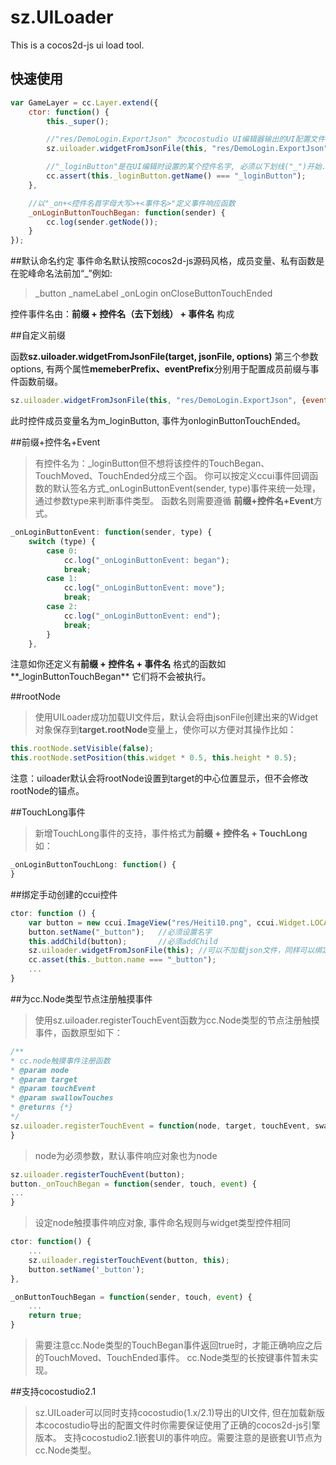 sz.UILoader
========

This is a cocos2d-js ui load tool.

## 快速使用
```javascript
var GameLayer = cc.Layer.extend({
    ctor: function() {
		this._super();

		//"res/DemoLogin.ExportJson" 为cocostudio UI编辑器输出的UI配置文件,
		sz.uiloader.widgetFromJsonFile(this, "res/DemoLogin.ExportJson");

		//"_loginButton"是在UI编辑时设置的某个控件名字, 必须以下划线("_")开始.
		cc.assert(this._loginButton.getName() === "_loginButton");
	},

    //以"_on+<控件名首字母大写>+<事件名>"定义事件响应函数
	_onLoginButtonTouchBegan: function(sender) {
	    cc.log(sender.getNode());
	}
});
```

##默认命名约定
事件命名默认按照cocos2d-js源码风格，成员变量、私有函数是在驼峰命名法前加“_”例如:

>_button
>_nameLabel
>_onLogin
>onCloseButtonTouchEnded

控件事件名由：**前缀 + 控件名（去下划线） + 事件名** 构成 	

##自定义前缀
	
函数**sz.uiloader.widgetFromJsonFile(target, jsonFile, options)**
第三个参数options, 有两个属性**memeberPrefix、eventPrefix**分别用于配置成员前缀与事件函数前缀。 
```javascript
sz.uiloader.widgetFromJsonFile(this, "res/DemoLogin.ExportJson", {eventPerfix:"on", memberPrefix:"m_"} );
```
此时控件成员变量名为m_loginButton, 事件为onloginButtonTouchEnded。

##前缀+控件名+Event
>有控件名为：_loginButton但不想将该控件的TouchBegan、TouchMoved、TouchEnded分成三个函。
你可以按定义ccui事件回调函数的默认签名方式_onLoginButtonEvent(sender, type)事件来统一处理，
通过参数type来判断事件类型。
函数名则需要遵循 **前缀+控件名+Event**方式。
```javascript
_onLoginButtonEvent: function(sender, type) {
    switch (type) {
		case 0:
			cc.log("_onLoginButtonEvent: began");
			break;
		case 1:
			cc.log("_onLoginButtonEvent: move");
			break;
		case 2:
			cc.log("_onLoginButtonEvent: end");
			break;
		}
	},
```

注意如你还定义有**前缀 + 控件名 + 事件名** 格式的函数如**_loginButtonTouchBegan** 它们将不会被执行。

##rootNode
>使用UILoader成功加载UI文件后，默认会将由jsonFile创建出来的Widget对象保存到**target.rootNode**变量上，使你可以方便对其操作比如：
```javascript
this.rootNode.setVisible(false);
this.rootNode.setPosition(this.widget * 0.5, this.height * 0.5);
```
注意：uiloader默认会将rootNode设置到target的中心位置显示，但不会修改rootNode的锚点。

##TouchLong事件
>新增TouchLong事件的支持，事件格式为**前缀 + 控件名 + TouchLong** 如：
```javascript
_onLoginButtonTouchLong: function() {
}
```

##绑定手动创建的ccui控件

```javascript
ctor: function () {
    var button = new ccui.ImageView("res/Heiti10.png", ccui.Widget.LOCAL_TEXTURE);
    button.setName("_button");   //必须设置名字
    this.addChild(button);       //必须addChild
    sz.uiloader.widgetFromJsonFile(this); //可以不加载json文件，同样可以绑定你手动创建的ccui控件
    cc.asset(this._button.name === "_button");
    ...
}
```

##为cc.Node类型节点注册触摸事件

>使用sz.uiloader.registerTouchEvent函数为cc.Node类型的节点注册触摸事件，函数原型如下：
                        
```javascript
/**                                                                                 
* cc.node触摸事件注册函数                                                                  
* @param node                                                               
* @param target                                                                    
* @param touchEvent                                                                
* @param swallowTouches                                                            
* @returns {*}                                                                     
*/
sz.uiloader.registerTouchEvent = function(node, target, touchEvent, swallowTouches) {
}
```
>node为必须参数，默认事件响应对象也为node
```javascript
sz.uiloader.registerTouchEvent(button);
button._onTouchBegan = function(sender, touch, event) {
...
}
```

>设定node触摸事件响应对象, 事件命名规则与widget类型控件相同
```javascript
ctor: function() {
    ...
    sz.uiloader.registerTouchEvent(button, this);
    button.setName('_button');
},

_onButtonTouchBegan = function(sender, touch, event) {
    ...
    return true;
}
```

>需要注意cc.Node类型的TouchBegan事件返回true时，才能正确响应之后的TouchMoved、TouchEnded事件。
cc.Node类型的长按键事件暂未实现。


##支持cocostudio2.1

>sz.UILoader可以同时支持cocostudio(1.x/2.1)导出的UI文件, 
但在加载新版本cocostudio导出的配置文件时你需要保证使用了正确的cocos2d-js引擎版本。
>支持cocostudio2.1嵌套UI的事件响应。需要注意的是嵌套UI节点为cc.Node类型。

